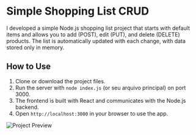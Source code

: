 # Simple Shopping List CRUD

I developed a simple Node.js shopping list project that starts with default items and allows you to add (POST), edit (PUT), and delete (DELETE) products. The list is automatically updated with each change, with data stored only in memory.

## How to Use

1. Clone or download the project files.  
2. Run the server with `node index.js` (or seu arquivo principal) on port 3000.  
3. The frontend is built with React and communicates with the Node.js backend.  
4. Open `http://localhost:3000` in your browser to use the app.  

![Project Preview](https://media2.dev.to/dynamic/image/width=800,height=336,fit=cover,gravity=auto,format=auto/https%3A%2F%2Fdev-to-uploads.s3.amazonaws.com%2Fuploads%2Farticles%2F1crd9guwakabciqtt6e3.png)
